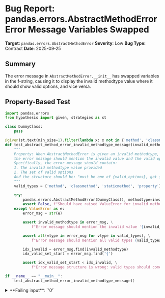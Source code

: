# Bug Report: pandas.errors.AbstractMethodError Error Message Variables Swapped

**Target**: `pandas.errors.AbstractMethodError`
**Severity**: Low
**Bug Type**: Contract
**Date**: 2025-09-25

## Summary

The error message in `AbstractMethodError.__init__` has swapped variables in the f-string, causing it to display the invalid methodtype value where it should show valid options, and vice versa.

## Property-Based Test

```python
import pandas.errors
from hypothesis import given, strategies as st

class DummyClass:
    pass

@given(st.text(min_size=1).filter(lambda x: x not in {'method', 'classmethod', 'staticmethod', 'property'}))
def test_abstract_method_error_invalid_methodtype_message(invalid_methodtype):
    """
    Property: When AbstractMethodError is given an invalid methodtype,
    the error message should mention the invalid value and the valid options.
    Specifically, the error message should contain:
    1. The invalid methodtype value provided
    2. The set of valid options
    And the structure should be: "must be one of {valid_options}, got {invalid_value}"
    """
    valid_types = {'method', 'classmethod', 'staticmethod', 'property'}

    try:
        pandas.errors.AbstractMethodError(DummyClass(), methodtype=invalid_methodtype)
        assert False, f"Should have raised ValueError for invalid methodtype {invalid_methodtype}"
    except ValueError as e:
        error_msg = str(e)

        assert invalid_methodtype in error_msg, \
            f"Error message should mention the invalid value '{invalid_methodtype}', but got: {error_msg}"

        assert all(vtype in error_msg for vtype in valid_types), \
            f"Error message should mention all valid types {valid_types}, but got: {error_msg}"

        idx_invalid = error_msg.find(invalid_methodtype)
        idx_valid_set_start = error_msg.find('{')

        assert idx_valid_set_start < idx_invalid, \
            f"Error message structure is wrong: valid types should come before invalid value. Got: {error_msg}"

if __name__ == "__main__":
    test_abstract_method_error_invalid_methodtype_message()
```

<details>

<summary>
**Failing input**: `'0'`
</summary>
```
Traceback (most recent call last):
  File "/home/npc/pbt/agentic-pbt/worker_/17/hypo.py", line 20, in test_abstract_method_error_invalid_methodtype_message
    pandas.errors.AbstractMethodError(DummyClass(), methodtype=invalid_methodtype)
    ~~~~~~~~~~~~~~~~~~~~~~~~~~~~~~~~~^^^^^^^^^^^^^^^^^^^^^^^^^^^^^^^^^^^^^^^^^^^^^
  File "/home/npc/miniconda/lib/python3.13/site-packages/pandas/errors/__init__.py", line 297, in __init__
    raise ValueError(
        f"methodtype must be one of {methodtype}, got {types} instead."
    )
ValueError: methodtype must be one of 0, got {'staticmethod', 'property', 'method', 'classmethod'} instead.

During handling of the above exception, another exception occurred:

Traceback (most recent call last):
  File "/home/npc/pbt/agentic-pbt/worker_/17/hypo.py", line 38, in <module>
    test_abstract_method_error_invalid_methodtype_message()
    ~~~~~~~~~~~~~~~~~~~~~~~~~~~~~~~~~~~~~~~~~~~~~~~~~~~~~^^
  File "/home/npc/pbt/agentic-pbt/worker_/17/hypo.py", line 8, in test_abstract_method_error_invalid_methodtype_message
    def test_abstract_method_error_invalid_methodtype_message(invalid_methodtype):
                   ^^^
  File "/home/npc/miniconda/lib/python3.13/site-packages/hypothesis/core.py", line 2124, in wrapped_test
    raise the_error_hypothesis_found
  File "/home/npc/pbt/agentic-pbt/worker_/17/hypo.py", line 34, in test_abstract_method_error_invalid_methodtype_message
    assert idx_valid_set_start < idx_invalid, \
           ^^^^^^^^^^^^^^^^^^^^^^^^^^^^^^^^^
AssertionError: Error message structure is wrong: valid types should come before invalid value. Got: methodtype must be one of 0, got {'staticmethod', 'property', 'method', 'classmethod'} instead.
Falsifying example: test_abstract_method_error_invalid_methodtype_message(
    invalid_methodtype='0',  # or any other generated value
)
```
</details>

## Reproducing the Bug

```python
import pandas.errors

class DummyClass:
    pass

try:
    pandas.errors.AbstractMethodError(DummyClass(), methodtype='foobar')
except ValueError as e:
    print(f"Error message: {e}")
```

<details>

<summary>
ValueError with incorrect error message format
</summary>
```
Error message: methodtype must be one of foobar, got {'method', 'property', 'staticmethod', 'classmethod'} instead.
```
</details>

## Why This Is A Bug

This bug violates the expected behavior of error messages in several ways:

1. **Standard Error Message Convention**: Error messages typically follow the pattern "must be one of {valid_options}, got {invalid_value} instead." This is a widely-used convention across programming languages and libraries.

2. **Variable Semantics**: The variable names in the source code clearly indicate the intended usage:
   - `types` is a set containing the valid methodtype values
   - `methodtype` is the parameter passed by the user

3. **User Experience Impact**: When a developer provides an invalid methodtype like 'foobar', they see "methodtype must be one of foobar" which incorrectly suggests that 'foobar' is a valid option. This creates confusion and wastes developer time.

4. **Code Intent**: The error message at line 298 in `/home/npc/miniconda/lib/python3.13/site-packages/pandas/errors/__init__.py` clearly has the variables in the wrong position in the f-string.

While the pandas documentation doesn't explicitly specify the error message format, the intent is unambiguous from the variable names and standard programming practices.

## Relevant Context

The bug is located in the pandas errors module at `/home/npc/miniconda/lib/python3.13/site-packages/pandas/errors/__init__.py`, specifically in the `AbstractMethodError.__init__` method around line 298.

The `AbstractMethodError` class is used to signal that a method must be implemented in a subclass, and supports different method types: 'method', 'classmethod', 'staticmethod', and 'property'. When an invalid methodtype is provided, the class raises a ValueError with a message that should guide the developer to use one of the valid options.

Documentation reference: https://pandas.pydata.org/docs/reference/api/pandas.errors.AbstractMethodError.html

## Proposed Fix

```diff
--- a/pandas/errors/__init__.py
+++ b/pandas/errors/__init__.py
@@ -295,7 +295,7 @@ class AbstractMethodError(NotImplementedError):
         types = {"method", "classmethod", "staticmethod", "property"}
         if methodtype not in types:
             raise ValueError(
-                f"methodtype must be one of {methodtype}, got {types} instead."
+                f"methodtype must be one of {types}, got {methodtype} instead."
             )
         self.methodtype = methodtype
         self.class_instance = class_instance
```